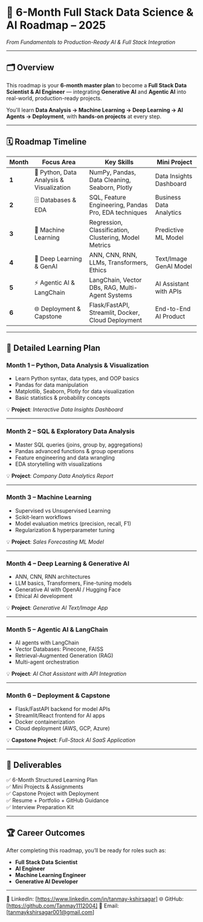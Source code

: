 # 🚀 6-Month Full Stack Data Science & AI Roadmap – 2025  
*From Fundamentals to Production-Ready AI & Full Stack Integration*  

---

## 🗂 Overview
This roadmap is your **6-month master plan** to become a **Full Stack Data Scientist & AI Engineer** — integrating **Generative AI** and **Agentic AI** into real-world, production-ready projects.  

You'll learn **Data Analysis → Machine Learning → Deep Learning → AI Agents → Deployment**, with **hands-on projects** at every step.  

---

## 🗓 Roadmap Timeline

| Month | Focus Area | Key Skills | Mini Project |
|-------|------------|-----------|--------------|
| **1** | 🐍 Python, Data Analysis & Visualization | NumPy, Pandas, Data Cleaning, Seaborn, Plotly | Data Insights Dashboard |
| **2** | 🗄 Databases & EDA | SQL, Feature Engineering, Pandas Pro, EDA techniques | Business Data Analytics |
| **3** | 🤖 Machine Learning | Regression, Classification, Clustering, Model Metrics | Predictive ML Model |
| **4** | 🧠 Deep Learning & GenAI | ANN, CNN, RNN, LLMs, Transformers, Ethics | Text/Image GenAI Model |
| **5** | ⚡ Agentic AI & LangChain | LangChain, Vector DBs, RAG, Multi-Agent Systems | AI Assistant with APIs |
| **6** | 🌐 Deployment & Capstone | Flask/FastAPI, Streamlit, Docker, Cloud Deployment | End-to-End AI Product |

---

## 📌 Detailed Learning Plan

### **Month 1 – Python, Data Analysis & Visualization**  
- Learn Python syntax, data types, and OOP basics  
- Pandas for data manipulation  
- Matplotlib, Seaborn, Plotly for data visualization  
- Basic statistics & probability concepts  

💡 **Project**: *Interactive Data Insights Dashboard*  

---

### **Month 2 – SQL & Exploratory Data Analysis**  
- Master SQL queries (joins, group by, aggregations)  
- Pandas advanced functions & group operations  
- Feature engineering and data wrangling  
- EDA storytelling with visualizations  

💡 **Project**: *Company Data Analytics Report*  

---

### **Month 3 – Machine Learning**  
- Supervised vs Unsupervised Learning  
- Scikit-learn workflows  
- Model evaluation metrics (precision, recall, F1)  
- Regularization & hyperparameter tuning  

💡 **Project**: *Sales Forecasting ML Model*  

---

### **Month 4 – Deep Learning & Generative AI**  
- ANN, CNN, RNN architectures  
- LLM basics, Transformers, Fine-tuning models  
- Generative AI with OpenAI / Hugging Face  
- Ethical AI development  

💡 **Project**: *Generative AI Text/Image App*  

---

### **Month 5 – Agentic AI & LangChain**  
- AI agents with LangChain  
- Vector Databases: Pinecone, FAISS  
- Retrieval-Augmented Generation (RAG)  
- Multi-agent orchestration  

💡 **Project**: *AI Chat Assistant with API Integration*  

---

### **Month 6 – Deployment & Capstone**  
- Flask/FastAPI backend for model APIs  
- Streamlit/React frontend for AI apps  
- Docker containerization  
- Cloud deployment (AWS, GCP, Azure)  

💡 **Capstone Project**: *Full-Stack AI SaaS Application*  

---

## 📂 Deliverables
✅ 6-Month Structured Learning Plan  
✅ Mini Projects & Assignments  
✅ Capstone Project with Deployment  
✅ Resume + Portfolio + GitHub Guidance  
✅ Interview Preparation Kit  

---

## 🏆 Career Outcomes
After completing this roadmap, you’ll be ready for roles such as:  
- **Full Stack Data Scientist**  
- **AI Engineer**  
- **Machine Learning Engineer**  
- **Generative AI Developer**  

---


💼 LinkedIn: [https://www.linkedin.com/in/tanmay-kshirsagar]
🌐 GitHub: [https://github.com/Tanmay1112004]
📧 Email: [tanmaykshirsagar001@gmail.com]


